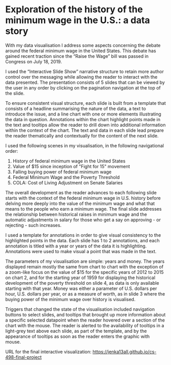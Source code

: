 # Exploration of the history of the minimum wage in the U.S.: a data story

With my data visualisation I address some aspects concerning the debate around the federal minimum wage in the United States. This debate has gained recent traction since the “Raise the Wage” bill was passed in Congress on July 18, 2019.

I used the “Interactive Slide Show” narrative structure to retain more author control over the messaging while allowing the reader to interact with the data presented. The presentation consists of 5 slides that can be viewed by the user in any order by clicking on the pagination navigation at the top of the slide.

To ensure consistent visual structure, each slide is built from a template that consists of a headline summarising the nature of the data, a text to introduce the issue, and a line chart with one or more elements illustrating the data in question. Annotations within the chart highlight points made in the text and tooltips allow the reader to drill down into additional information within the context of the chart. The text and data in each slide lead prepare the reader thematically and contextually for the content of the next slide.

I used the following scenes in my visualisation, in the following navigational order:

1. History of federal minimum wage in the United States
2. Value of $15 since inception of "Fight for 15" movement
3. Falling buying power of federal minimum wage
4. Federal Minimum Wage and the Poverty Threshold
5. COLA: Cost of Living Adjustment on Senate Salaries

The overall development as the reader advances to each following slide starts with the context of the federal minimum wage in U.S. history before delving more deeply into the value of the minimum wage and what that means to the people who earn a minimum wage. The final slide addresses the relationship between historical raises in minimum wage and the automatic adjustments in salary for those who get a say on approving - or rejecting - such increases.

I used a template for annotations in order to give visual consistency to the highlighted points in the data. Each slide has 1 to 2 annotations, and each annotation is titled with a year or years of the data it is highlighting. Annotations were used to make visual a point that was made in the text.

The parameters of my visualisation are simple: years and money. The years displayed remain mostly the same from chart to chart with the exception of a zoom-like focus on the value of $15 for the specific years of 2012 to 2015 on chart 2, and for the starting year of 1959 for displaying the historical development of the poverty threshold on slide 4, as data is only available starting with that year. Money was either a parameter of U.S. dollars per hour, U.S. dollars per year, or as a measure of worth, as in slide 3 where the buying power of the minimum wage over history is visualised.

Triggers that changed the state of the visualisation included navigation buttons to select slides, and tooltips that brought up more information about a specific selected datapoint when the reader hovered over a section of the chart with the mouse. The reader is alerted to the availability of tooltips in a light-grey text above each slide, as part of the template, and by the appearance of tooltips as soon as the reader enters the graphic with mouse.

URL for the final interactive visualization: https://jenka13all.github.io/cs-498-final-project
